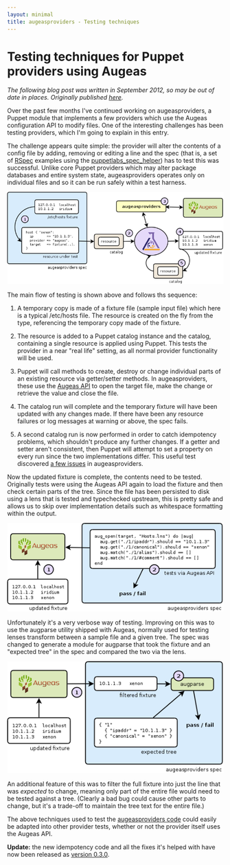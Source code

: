 ```yaml
---
layout: minimal
title: augeasproviders - Testing techniques
---
```


# Testing techniques for Puppet providers using Augeas

_The following blog post was written in September 2012, so may be out of date in
places.  Originally published
[here](http://m0dlx.com/blog/Testing_techniques_for_Puppet_providers_using_Augeas.html)._

Over the past few months I've continued working on augeasproviders,
a Puppet module that implements a few providers which use the Augeas
configuration API to modify files.  One of the interesting challenges has been
testing providers, which I'm going to explain in this entry.

The challenge appears quite simple: the provider will alter the contents of a
config file by adding, removing or editing a line and the spec (that is, a set
of [RSpec](http://rspec.info) examples using the
[puppetlabs_spec_helper](https://github.com/puppetlabs/puppetlabs_spec_helper))
has to test this was successful.  Unlike core Puppet providers which may alter
package databases and entire system state, augeasproviders operates only on
individual files and so it can be run safely within a test harness.

![Test workflow from harness to updated fixture, explained below](images/augeasproviders-spec-part1.png)

The main flow of testing is shown above and follows ths sequence:

  1. A temporary copy is made of a fixture file (sample input file) which here is
     a typical /etc/hosts file.
     The resource is created on the fly from the type, referencing the temporary copy
     made of the fixture.

  2. The resource is added to a Puppet catalog instance and the catalog,
     containing a single resource is applied using Puppet.  This tests the provider
     in a near "real life" setting, as all normal provider functionality will be
     used.

  3. Puppet will call methods to create, destroy or change individual parts of
     an existing resource via getter/setter methods.  In augeasproviders, these use
     the [Augeas API](http://augeas.net/docs/api.html) to open the target
     file, make the change or retrieve the value and close the file.

  4. The catalog run will complete and the temporary fixture will have been
     updated with any changes made.  If there have been any resource failures or log
     messages at warning or above, the spec fails.

  5. A second catalog run is now performed in order to catch idempotency
     problems, which shouldn't produce any further changes.
     If a getter and setter aren't consistent, then Puppet will attempt
     to set a property on every run since the two implementations differ.
     This useful test discovered
     [a few issues](https://github.com/hercules-team/augeasproviders/commit/897b35d)
     in augeasproviders.

Now the updated fixture is complete, the contents need to be tested.
Originally tests were using the Augeas API again to load the fixture and then
check certain parts of the tree.  Since the file has been persisted to disk
using a lens that is tested and typechecked upstream, this is pretty safe
and allows us to skip
over implementation details such as whitespace formatting within the output.

![Fixture being tested with explicit Augeas API calls and rspec tests](images/augeasproviders-spec-specshould.png)

Unfortunately it's a very verbose way of testing.  Improving on this was to
use the augparse utility shipped with Augeas, normally used for testing lenses
transform between a sample file and a given tree.  The spec was changed to
generate a module for augparse that took the fixture and an "expected
tree" in the spec and compared the two via the lens.

![Fixture being tested against expected tree with augparse](images/augeasproviders-spec-augparse.png)

An additional feature of this was to filter the full fixture into just the
line that was _expected_ to change, meaning only part of the entire file
would need to be tested against a tree.  (Clearly a bad bug could cause
other parts to change, but it's a trade-off to maintain the tree text for the
entire file.)

The above techniques used to test the [augeasproviders
code](https://github.com/hercules-team/augeasproviders)
could easily be adapted into other provider tests, whether or not the provider
itself uses the Augeas API.

__Update:__ the new idempotency code and all the fixes it's helped with
have now been released as [version
0.3.0](http://forge.puppetlabs.com/domcleal/augeasproviders).
